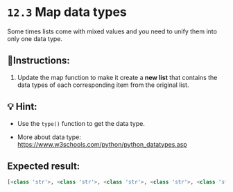 # `12.3` Map data types

Some times lists come with mixed values and you need to unify them into only one data type.

## 📝Instructions:

1. Update the map function to make it create a **new list** that contains the data types of each corresponding item from the original list.

## 💡 Hint:

+ Use the `type()` function to get the data type.

+ More about data type: https://www.w3schools.com/python/python_datatypes.asp

## Expected result:

```py
[<class 'str'>, <class 'str'>, <class 'str'>, <class 'str'>, <class 'str'>, <class 'str'>, <class 'int'>, <class 'int'>]
```
